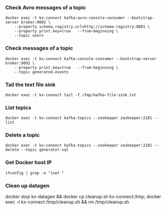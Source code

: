 
### Check Avro messages of a topic
```
docker exec -t kx-connect kafka-avro-console-consumer --bootstrap-server broker:9092 \
    --property schema.registry.url=http://schema-registry:8081 \
    --property print.key=true   --from-beginning \
    --topic users
```

### Check messages of a topic
```
docker exec -t kx-connect kafka-console-consumer --bootstrap-server broker:9092 \
    --property print.key=true   --from-beginning \
    --topic generated.events
```

### Tail the text file sink
```
docker exec -t kx-connect tail -f /tmp/kafka-file-sink.txt
```

### List topics
```
docker exec -t kx-connect kafka-topics --zookeeper zookeeper:2181 --list
```

### Delete a topic
```
docker exec -t kx-connect kafka-topics --zookeeper zookeeper:2181 --delete --topic generator-sql
```

### Get Docker host IP
`ifconfig | grep -e "inet "` 

### Clean up datagen
docker stop kx-datagen && docker cp cleanup.sh kx-connect:/tmp; docker exec -t kx-connect /tmp/cleanup.sh && rm /tmp/cleanup.sh